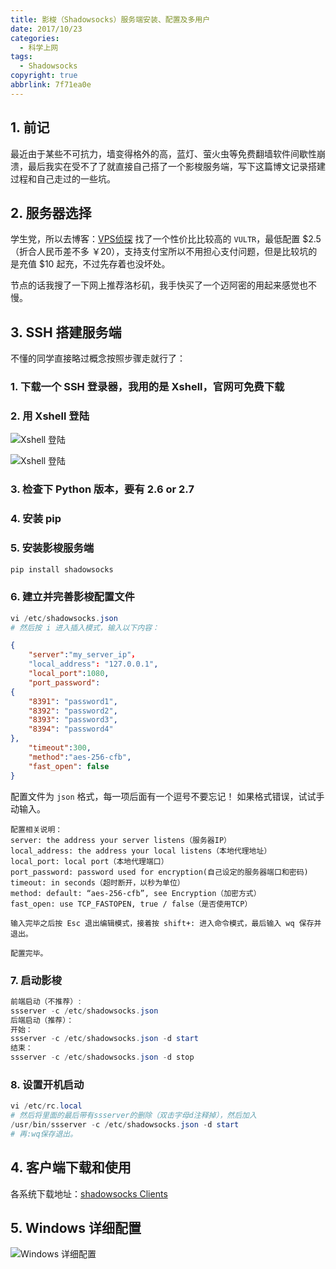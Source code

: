 ```yaml
---
title: 影梭（Shadowsocks）服务端安装、配置及多用户
date: 2017/10/23
categories:
  - 科学上网
tags:
  - Shadowsocks
copyright: true
abbrlink: 7f71ea0e
---
```


## 1. 前记

最近由于某些不可抗力，墙变得格外的高，蓝灯、萤火虫等免费翻墙软件间歇性崩溃，最后我实在受不了了就直接自己搭了一个影梭服务端，写下这篇博文记录搭建过程和自己走过的一些坑。

## 2. 服务器选择

学生党，所以去博客：[VPS侦探][1] 找了一个性价比比较高的 `VULTR`，最低配置 &#36;2.5（折合人民币差不多 ￥20），支持支付宝所以不用担心支付问题，但是比较坑的是充值 &#36;10 起充，不过先存着也没坏处。

节点的话我搜了一下网上推荐洛杉矶，我手快买了一个迈阿密的用起来感觉也不慢。

## 3. SSH 搭建服务端

不懂的同学直接略过概念按照步骤走就行了：

### 1. 下载一个 SSH 登录器，我用的是 Xshell，官网可免费下载

### 2. 用 Xshell 登陆

![Xshell 登陆][2]

![Xshell 登陆][3]

### 3. 检查下 Python 版本，要有 2.6 or 2.7

### 4. 安装 pip

### 5. 安装影梭服务端

```powershell
pip install shadowsocks
```

### 6. 建立并完善影梭配置文件

```powershell
vi /etc/shadowsocks.json
# 然后按 i 进入插入模式，输入以下内容：
```

```json
{  
    "server":"my_server_ip"，
    "local_address": "127.0.0.1",
    "local_port":1080,
    "port_password":
{
    "8391": "password1",
    "8392": "password2",
    "8393": "password3",
    "8394": "password4"
},
    "timeout":300,
    "method":"aes-256-cfb",
    "fast_open": false
}
```

配置文件为 `json` 格式，每一项后面有一个逗号不要忘记！
如果格式错误，试试手动输入。

```
配置相关说明：
server: the address your server listens（服务器IP）
local_address: the address your local listens（本地代理地址）
local_port: local port（本地代理端口）
port_password: password used for encryption(自己设定的服务器端口和密码)
timeout: in seconds（超时断开，以秒为单位）
method: default: “aes-256-cfb”, see Encryption（加密方式）
fast_open: use TCP_FASTOPEN, true / false（是否使用TCP）

输入完毕之后按 Esc 退出编辑模式，接着按 shift+: 进入命令模式，最后输入 wq 保存并退出。
 
配置完毕。
```

### 7. 启动影梭

```powershell
前端启动（不推荐）:
ssserver -c /etc/shadowsocks.json
后端启动（推荐）：
开始：
ssserver -c /etc/shadowsocks.json -d start
结束：
ssserver -c /etc/shadowsocks.json -d stop
```

### 8. 设置开机启动

```powershell
vi /etc/rc.local
# 然后将里面的最后带有ssserver的删除（双击字母d注释掉），然后加入
/usr/bin/ssserver -c /etc/shadowsocks.json -d start
# 再:wq保存退出。
```

## 4. 客户端下载和使用

各系统下载地址：[shadowsocks Clients][4]

## 5. Windows 详细配置

![Windows 详细配置][5]

[1]: https://www.vpser.net/
[2]: https://www.blanc.site/img/71.png
[3]: https://www.blanc.site/img/72.png
[4]: https://shadowsocks.org/en/download/clients.html
[5]: https://www.blanc.site/img/73.png